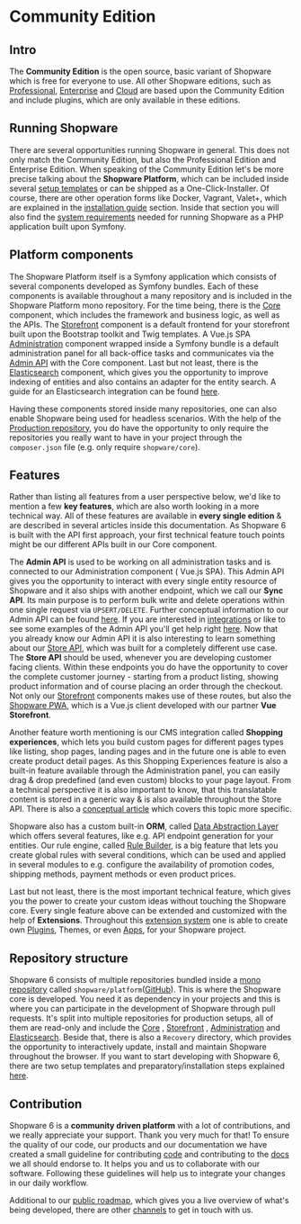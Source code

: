 # Community Edition

## Intro

The **Community Edition** is the open source, basic variant of Shopware which is free for everyone to use. All other
Shopware editions, such as [Professional](../professional-edition.md), [Enterprise](../enterprise-edition)
and [Cloud](../../cloud-1.md) are based upon the Community Edition and include plugins, which are only available in
these editions.

## Running Shopware

There are several opportunities running Shopware in general. This does not only match the Community Edition, but also
the Professional Edition and Enterprise Edition. When speaking of the Community Edition let's be more precise talking
about the **Shopware Platform**, which can be included inside
several [setup templates](../../../guides/installation/overview.md#setup-templates) or can be shipped as a
One-Click-Installer. Of course, there are other operation forms like Docker, Vagrant, Valet+, which are explained in
the [installation guide](../../../guides/installation) section. Inside that section you will also find
the [system requirements](../../../guides/installation/overview.md#prerequisites) needed for running Shopware as a PHP
application built upon Symfony.

## Platform components

The Shopware Platform itself is a Symfony application which consists of several components developed as Symfony bundles.
Each of these components is available throughout a many repository and is included in the Shopware Platform mono
repository. For the time being, there is the [Core](../../../concepts/framework/architecture/core.md) component, which
includes the framework and business logic, as well as the APIs.
The [Storefront](../../../concepts/framework/architecture/storefront.md)
component is a default frontend for your storefront built upon the Bootstrap toolkit and Twig templates. A Vue.js
SPA [Administration](../../../concepts/framework/architecture/administration.md) component wrapped inside a Symfony
bundle is a default administration panel for all back-office tasks and communicates via the
[Admin API]() with the Core component. Last but not least, there is
the [Elasticsearch](../../../concepts/framework/architecture/elasticsearch.md)
component, which gives you the opportunity to improve indexing of entities and also contains an adapter for the entity
search. A guide for an Elasticsearch integration can be
found [here](../../../guides/hosting/performance/elasticsearch.md).

Having these components stored inside many repositories, one can also enable Shopware being used for headless scenarios.
With the help of the [Production repository](https://github.com/shopware/production), you do have the opportunity to
only require the repositories you really want to have in your project through the `composer.json` file (e.g. only
require `shopware/core`).

## Features

Rather than listing all features from a user perspective below, we'd like to mention a few **key features**, which are
also worth looking in a more technical way. All of these features are available in **every single edition** & are
described in several articles inside this documentation. As Shopware 6 is built with the API first approach, your first
technical feature touch points might be our different APIs built in our Core component.

The **Admin API** is used to be working on all administration tasks and is connected to our Administration component (
Vue.js SPA). This Admin API gives you the opportunity to interact with every single entity resource of Shopware and it
also ships with another endpoint, which we call our **Sync API**. Its main purpose is to perform bulk write and delete
operations within one single request via `UPSERT/DELETE`. Further conceptual information to our Admin API can be
found [here](../../../concepts/api/admin-api). If you are interested
in [integrations](../../../guides/integrations-api/admin-api.md) or like to see some examples of the Admin API you'll
get help right [here](../../../guides/integrations-api/examples). Now that you already know our Admin API it is also
interesting to learn something about our [Store API](../../../concepts/api/store-api.md), which was built for a
completely different use case. The **Store API** should be used, whenever you are developing customer facing clients.
Within these endpoints you do have the opportunity to cover the complete customer journey - starting from a product
listing, showing product information and of course placing an order through the checkout. Not only
our [Storefront](../../../concepts/framework/architecture/storefront.md) components makes use of these routes, but also
the [Shopware PWA](../../pwa-1), which is a Vue.js client developed with our partner **Vue Storefront**.

Another feature worth mentioning is our CMS integration called **Shopping experiences**, which lets you build custom
pages for different pages types like listing, shop pages, landing pages and in the future one is able to even create
product detail pages. As this Shopping Experiences feature is also a built-in feature available through the
Administration panel, you can easily drag & drop predefined (and even custom) blocks to your page layout. From a
technical perspective it is also important to know, that this translatable content is stored in a generic way & is also
available throughout the Store API. There is also
a [conceptual article](../../../concepts/commerce/core/shopping-experiences-cms.md) which covers this topic more
specific.

Shopware also has a custom built-in **ORM**,
called [Data Abstraction Layer](../../../concepts/framework/data-abstraction-layer) which offers several features, like
e.g. API endpoint generation for your entities. Our rule engine,
called [Rule Builder](../../../concepts/framework/rules.md), is a big feature that lets you create global rules with
several conditions, which can be used and applied in several modules to e.g. configure the availability of promotion
codes, shipping methods, payment methods or even product prices.

Last but not least, there is the most important technical feature, which gives you the power to create your custom ideas
without touching the Shopware core. Every single feature above can be extended and customized with the help of
**Extensions**. Throughout this [extension system](../../../concepts/extensions) one is able to create
own [Plugins](../../../concepts/extensions/plugins.md), Themes, or even [Apps](../../../concepts/extensions/apps.md),
for your Shopware project.

## Repository structure

Shopware 6 consists of multiple repositories bundled inside
a [mono repository](https://www.atlassian.com/git/tutorials/monorepos)
called `shopware/platform`([GitHub](https://github.com/shopware/platform)). This is where the Shopware core is
developed. You need it as dependency in your projects and this is where you can participate in the development of
Shopware through pull requests. It's split into multiple repositories for production setups, all of them are read-only
and include the [Core](../../../concepts/framework/architecture/core.md)
, [Storefront](../../../concepts/framework/architecture/storefront.md)
, [Administration](../../../concepts/framework/architecture/administration.md)
and [Elasticsearch](../../../concepts/framework/architecture/elasticsearch.md). Beside that, there is also a `Recovery`
directory, which provides the opportunity to interactively update, install and maintain Shopware throughout the browser.
If you want to start developing with Shopware 6, there are two setup templates and preparatory/installation steps
explained [here](../../../guides/installation/overview.md#setup-templates).

## Contribution

Shopware 6 is a **community driven platform** with a lot of contributions, and we really appreciate your support. Thank
you very much for that! To ensure the quality of our code, our products and our documentation we have created a small
guideline for contributing [code](../../../resources/guidelines/code.md) and contributing to
the [docs](../../../resources/guidelines/documentation) we all should endorse to. It helps you and us to collaborate
with our software. Following these guidelines will help us to integrate your changes in our daily workflow.

Additional to our [public roadmap](https://www.shopware.com/en/roadmap/), which gives you a live overview of what's
being developed, there are other [channels](../../../README.md) to get in touch with us.

